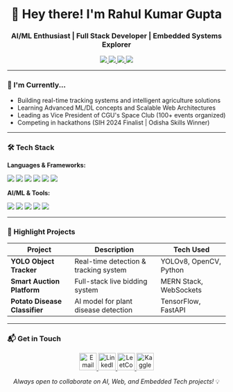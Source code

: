 <h1 align="center">👋 Hey there! I'm Rahul Kumar Gupta</h1>
<h3 align="center">AI/ML Enthusiast | Full Stack Developer | Embedded Systems Explorer</h3>

<p align="center">
  <a href="https://www.linkedin.com/in/rahul_umar_ypta123/">
    <img src="https://img.shields.io/badge/LinkedIn-0077B5?style=for-the-badge&logo=linkedin&logoColor=white" />
  </a>
  <a href="https://leetcode.com/u/rahul_umar_ypta123/">
    <img src="https://img.shields.io/badge/LeetCode-FFA116?style=for-the-badge&logo=leetcode&logoColor=black" />
  </a>
  <a href="https://www.kaggle.com/rahulkumargupta002">
    <img src="https://img.shields.io/badge/Kaggle-20BEFF?style=for-the-badge&logo=kaggle&logoColor=white" />
  </a>
  <a href="mailto:rg976029@gmail.com">
    <img src="https://img.shields.io/badge/Gmail-D14836?style=for-the-badge&logo=gmail&logoColor=white" />
  </a>
</p>

---

### 🔭 I'm Currently...
- Building real-time tracking systems and intelligent agriculture solutions
- Learning Advanced ML/DL concepts and Scalable Web Architectures
- Leading as Vice President of CGU's Space Club (100+ events organized)
- Competing in hackathons (SIH 2024 Finalist | Odisha Skills Winner)

---

### 🛠️ Tech Stack

**Languages & Frameworks:**
<p>
  <img src="https://img.shields.io/badge/Python-3776AB?style=flat&logo=python&logoColor=white" />
  <img src="https://img.shields.io/badge/C-A8B9CC?style=flat&logo=c&logoColor=black" />
  <img src="https://img.shields.io/badge/C++-00599C?style=flat&logo=c%2B%2B&logoColor=white" />
  <img src="https://img.shields.io/badge/JavaScript-F7DF1E?style=flat&logo=javascript&logoColor=black" />
  <img src="https://img.shields.io/badge/React-20232A?style=flat&logo=react&logoColor=61DAFB" />
  <img src="https://img.shields.io/badge/Node.js-339933?style=flat&logo=nodedotjs&logoColor=white" />
</p>

**AI/ML & Tools:**
<p>
  <img src="https://img.shields.io/badge/TensorFlow-FF6F00?style=flat&logo=tensorflow&logoColor=white" />
  <img src="https://img.shields.io/badge/OpenCV-5C3EE8?style=flat&logo=opencv&logoColor=white" />
  <img src="https://img.shields.io/badge/Docker-2496ED?style=flat&logo=docker&logoColor=white" />
  <img src="https://img.shields.io/badge/MongoDB-47A248?style=flat&logo=mongodb&logoColor=white" />
  <img src="https://img.shields.io/badge/MySQL-4479A1?style=flat&logo=mysql&logoColor=white" />
</p>

---

### 🚀 Highlight Projects

| Project | Description | Tech Used |
|---------|-------------|-----------|
| **YOLO Object Tracker** | Real-time detection & tracking system | YOLOv8, OpenCV, Python |
| **Smart Auction Platform** | Full-stack live bidding system | MERN Stack, WebSockets |
| **Potato Disease Classifier** | AI model for plant disease detection | TensorFlow, FastAPI |

---

### 📬 Get in Touch
<p align="center">
  <a href="mailto:rg976029@gmail.com">
    <img src="https://img.icons8.com/color/48/000000/gmail.png" alt="Email" width="40"/>
  </a>
  <a href="https://www.linkedin.com/in/rahul_umar_ypta123/">
    <img src="https://img.icons8.com/color/48/000000/linkedin.png" alt="LinkedIn" width="40"/>
  </a>
  <a href="https://leetcode.com/u/rahul_umar_ypta123/">
    <img src="https://img.icons8.com/external-tal-revivo-color-tal-revivo/48/000000/external-level-up-your-coding-skills-and-quickly-land-a-job-logo-color-tal-revivo.png" alt="LeetCode" width="40"/>
  </a>
  <a href="https://www.kaggle.com/rahulkumargupta002">
    <img src="https://img.icons8.com/windows/48/000000/kaggle.png" alt="Kaggle" width="40"/>
  </a>
</p>

<p align="center">
  <i>Always open to collaborate on AI, Web, and Embedded Tech projects!</i> 💡
</p>
